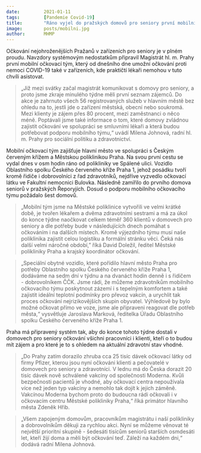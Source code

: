 ```yaml
---
date:         2021-01-11
tags:         [Pandemie Covid-19]
title:        "Ráno vyjel do pražských domovů pro seniory první mobilní očkovací tým"
image: 	      posts/mobilni.jpg
author:       MHMP
---
```


Očkování nejohroženějších Pražanů v zařízeních pro seniory je v plném proudu. Navzdory systémovým nedostatkům připravil Magistrát hl. m. Prahy první mobilní očkovací tým, který od dnešního dne umožní očkování proti nemoci COVID-19 také v zařízeních, kde praktičtí lékaři nemohou v tuto chvíli asistovat.

> „Již mezi svátky začal magistrát komunikovat s domovy pro seniory, a proto jsme zkraje minulého týdne měli první seznam zájemců. Do akce je zahrnuto všech 56 registrovaných služeb v hlavním městě bez ohledu na to, jestli jde o zařízení městská, obecní nebo soukromá. Mezi klienty je zájem přes 80 procent, mezi zaměstnanci o něco méně. Poptávali jsme také informace o tom, které domovy zvládnou zajistit očkování ve spolupráci se smluvními lékaři a která budou potřebovat podporu mobilního týmu,“ uvádí Milena Johnová, radní hl. m. Prahy pro sociální politiku a zdravotnictví.

Mobilní očkovací tým zajišťuje hlavní město ve spolupráci s Českým červeným křížem a Městskou poliklinikou Praha. Na svou první cestu se vydal dnes v osm hodin ráno od polikliniky ve Spálené ulici. Vozidlo Oblastního spolku Českého červeného kříže Praha 1, jehož posádku tvoří kromě řidiče i dobrovolníci z řad zdravotníků, nejdříve vyzvedlo očkovací látku ve  Fakultní nemocnici Bulovka. Následně zamířilo do prvního domova seniorů v pražských Řeporyjích. Dosud o podporu mobilního očkovacího týmu požádalo šest domovů.

> „Mobilní tým jsme na Městské poliklinice vytvořili ve velmi krátké době, je tvořen lékařem a dvěma zdravotními sestrami a má za úkol do konce týdne naočkovat celkem téměř 360 klientů v domovech pro seniory a dle potřeby bude v následujících dnech pomáhat s očkováním i na dalších místech. Kromě výjezdního týmu musí naše poliklinika zajistit celou logistiku a formální stránku věci. Čeká nás další velmi náročné období,” říká David Doležil, ředitel Městské polikliniky Praha a krajský koordinátor očkování.

> „Speciální obytné vozidlo, které pořídilo hlavní město Praha pro potřeby Oblastního spolku Českého červeného kříže Praha 1, dodáváme na sedm dní v týdnu a na dvanáct hodin denně i s řidičem - dobrovolníkem ČČK. Jsme rádi, že můžeme zdravotníkům mobilního očkovacího týmu poskytnout zázemí i s tepelným komfortem a také zajistit ideální teplotní podmínky pro převoz vakcín, a urychlit tak proces očkování nejrizikovějších skupin obyvatel. Výhledově by bylo možné očkovat přímo ve voze, jsme ale připraveni reagovat dle potřeb města,“ vysvětluje Jaroslava Marková, ředitelka Úřadu Oblastního spolku Českého červeného kříže Praha 1.

Praha má připravený systém tak, aby do konce tohoto týdne dostali v domovech pro seniory očkování všichni pracovníci i klienti, kteří o to budou mít zájem a pro které je to s ohledem na aktuální zdravotní stav vhodné. 

> „Do Prahy zatím dorazilo zhruba cca 25 tisíc dávek očkovací látky od firmy Pfizer, kterou jsou nyní očkováni klienti a pečovatelé v domovech pro seniory a zdravotníci. V lednu má do Česka dorazit 20 tisíc dávek nově schválené vakcíny od společnosti Moderna. Kvůli bezpečnosti pacientů je vhodné, aby očkovací centra nepoužívala více než jeden typ vakcíny a nemohlo tak dojít k jejich záměně. Vakcínou Moderna bychom proto do budoucna rádi očkovali i v očkovacím centru Městské polikliniky Praha,“ říká primátor hlavního města Zdeněk Hřib.

> „Všem zapojeným domovům, pracovníkům magistrátu i naší polikliniky a dobrovolníkům děkuji za rychlou akci. Nyní se můžeme věnovat té největší prioritní skupině - šedesáti tisícům seniorů starších osmdesáti let, kteří žijí doma a měli být očkování teď. Záleží na každém dni,“ dodává radní Milena Johnová.
